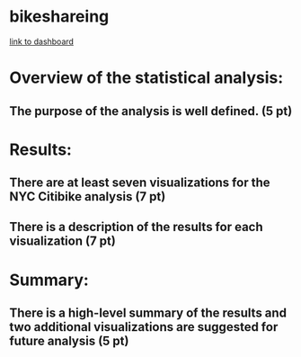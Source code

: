 # bikeshareing

[link to dashboard](https://public.tableau.com/views/Challenge_16160239832220/DeterminingLocationsforMaleandFemaleHydrationsCenters?:language=en&:display_count=y&publish=yes&:origin=viz_share_link)

# Overview of the statistical analysis:
## The purpose of the analysis is well defined. (5 pt)

# Results:
## There are at least seven visualizations for the NYC Citibike analysis (7 pt)
## There is a description of the results for each visualization (7 pt)

# Summary:
## There is a high-level summary of the results and two additional visualizations are suggested for future analysis (5 pt)
